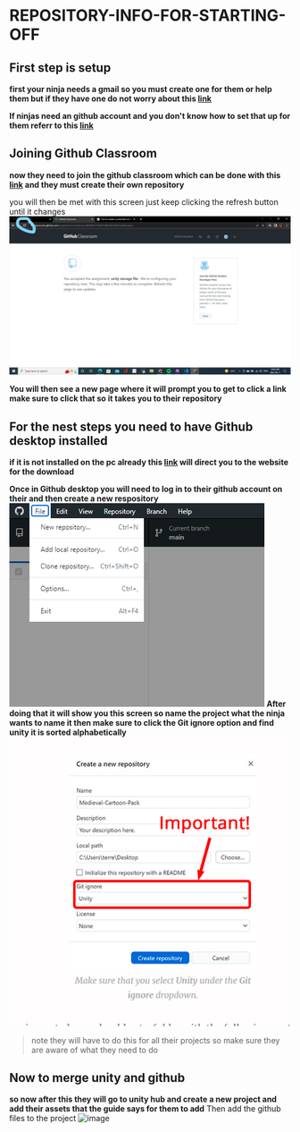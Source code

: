 # REPOSITORY-INFO-FOR-STARTING-OFF

## First step is setup

**first your ninja needs a gmail so you must create one for them or help them but if they have one do not worry about this [link](https://www.youtube.com/watch?v=NXOCa9kzQsk)**

**If ninjas need an github account and you don't know how to set that up for them referr to this [link](https://www.youtube.com/watch?v=tTvLl138ky4)**

## Joining Github Classroom

**now they need to join the github classroom which can be done with this [link](https://classroom.github.com/a/dPDt0Weq) and they must create their own repository**

you will then be met with this screen just keep clicking the refresh button until it changes 
![image](https://github.com/Code-Ninjas130/REPOSITORY-INFO-FOR-STARTING-OFF/blob/main/imageFolder/1st%20image%20for%20steps.jpg)

**You will then see a new page where it will prompt you to get to click a link make sure to click that so it takes you to their repository**

## For the nest steps you need to have Github desktop installed

**if it is not installed on the pc already this [link](https://desktop.github.com/) will direct you to the website for the download**

**Once in Github desktop you will need to log in to their github account on their and then create a new respository**
![image](https://github.com/Code-Ninjas130/REPOSITORY-INFO-FOR-STARTING-OFF/blob/main/imageFolder/2022-06-11%20(5).png)
**After doing that it will show you this screen so name the project what the ninja wants to name it then make sure to click the Git ignore option and find unity it is sorted alphabetically**
![image](https://github.com/Code-Ninjas130/REPOSITORY-INFO-FOR-STARTING-OFF/blob/main/imageFolder/2022-06-11%20(9).png)
>note they will have to do this for all their projects so make sure they are aware of what they need to do

## Now to merge unity and github

**so now after this they will go to unity hub and create a new project and add their assets that the guide says for them to add**
Then add the github files to the project
![image](https://blog.terresquall.com/wp-content/uploads/2020/04/unity-show-in-explorer-1024x508.jpg)